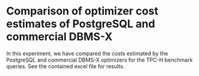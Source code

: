 # Comparison of optimizer cost estimates of PostgreSQL and commercial DBMS-X

In this experiment, we have compared the costs estimated by the PostgreSQL and commercial DBMS-X optimizers for the TPC-H benchmark queries. See the contained excel file for results.